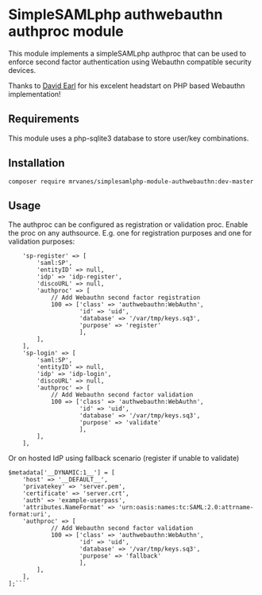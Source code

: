 # SimpleSAMLphp authwebauthn authproc module

This module implements a simpleSAMLphp authproc that can be used to enforce second factor authentication using Webauthn compatible security devices.

Thanks to [David Earl](https://github.com/davidearl/webauthn) for his excelent headstart on PHP based Webauthn implementation!

## Requirements
This module uses a php-sqlite3 database to store user/key combinations.

## Installation
```composer require mrvanes/simplesamlphp-module-authwebauthn:dev-master```

## Usage
The authproc can be configured as registration or validation proc. Enable the proc on any authsource.
E.g. one for registration purposes and one for validation purposes:

```
    'sp-register' => [
        'saml:SP',
        'entityID' => null,
        'idp' => 'idp-register',
        'discoURL' => null,
        'authproc' => [
            // Add Webauthn second factor registration
            100 => ['class' => 'authwebauthn:WebAuthn',
                    'id' => 'uid',
                    'database' => '/var/tmp/keys.sq3',
                    'purpose' => 'register'
                    ],
        ],
    ],
    'sp-login' => [
        'saml:SP',
        'entityID' => null,
        'idp' => 'idp-login',
        'discoURL' => null,
        'authproc' => [
            // Add Webauthn second factor validation
            100 => ['class' => 'authwebauthn:WebAuthn',
                    'id' => 'uid',
                    'database' => '/var/tmp/keys.sq3',
                    'purpose' => 'validate'
                    ],
        ],
    ],
```
Or on hosted IdP using fallback scenario (register if unable to validate)
```
$metadata['__DYNAMIC:1__'] = [
    'host' => '__DEFAULT__',
    'privatekey' => 'server.pem',
    'certificate' => 'server.crt',
    'auth' => 'example-userpass',
    'attributes.NameFormat' => 'urn:oasis:names:tc:SAML:2.0:attrname-format:uri',
    'authproc' => [
            // Add Webauthn second factor validation
            100 => ['class' => 'authwebauthn:WebAuthn',
                    'id' => 'uid',
                    'database' => '/var/tmp/keys.sq3',
                    'purpose' => 'fallback'
                    ],
        ],
    ],
];```

